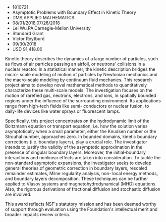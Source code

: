 
* 1810721
* Asymptotic Problems with Boundary Effect in Kinetic Theory
* DMS,APPLIED MATHEMATICS
* 08/01/2018,07/26/2018
* Lei Wu,PA,Carnegie-Mellon University
* Standard Grant
* Victor Roytburd
* 09/30/2018
* USD 91,418.00

Kinetic theory describes the dynamics of a large number of particles, such as
flows of air particles passing an airfoil, or neutrons' collisions in a nuclear
reactor. In a statistical manner, the kinetic description bridges the micro-
scale modeling of motion of particles by Newtonian mechanics and the macro-scale
modeling by continuum fluid mechanics. This research project aims to develop
novel mathematical methods to quantitatively characterize these multi-scale
models. The investigation focuses on the motion of rarefied gas, neutrons,
electrons, and ions, in spatially bounded regions under the influence of the
surrounding environment. Its applications range from high-tech fields like semi-
conductors or nuclear fusion, to daily-life devices like water sprays or
fluorescent lamps.

Specifically, this project concentrates on the hydrodynamic limit of the
Boltzmann equation or transport equation, i.e. how the solution varies
asymptotically when a small parameter, either the Knudsen number or the Strouhal
number, approaches zero. In bounded domains, kinetic boundary corrections (i.e.
boundary layers), play a crucial role. The investigator intends to justify the
validity of the asymptotic approximation in the presence of singular boundary
layers. Moreover, the initial-boundary interactions and nonlinear effects are
taken into consideration. To tackle the non-standard asymptotic expansions, the
investigator seeks to develop general theories of geometric correction in
boundary layers, rescaled remainder estimates, Milne regularity analysis, non-
local energy methods, and boundary layers decomposition. These techniques can be
further applied to Vlasov systems and magnetohydrodynamical (MHD) equations.
Also, the rigorous derivations of fractional diffusion and stochastic diffusion
are involved.

This award reflects NSF's statutory mission and has been deemed worthy of
support through evaluation using the Foundation's intellectual merit and broader
impacts review criteria.
